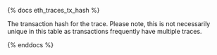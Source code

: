 {% docs eth_traces_tx_hash %}

The transaction hash for the trace. Please note, this is not necessarily unique in this table as transactions frequently have multiple traces. 

{% enddocs %}